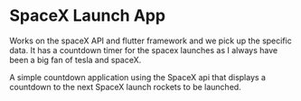 # SpaceX Launch App

Works on the spaceX API and flutter framework and we pick up the specific data.
It has a countdown timer for the spacex launches as I always have been a big fan of tesla and spaceX.

A simple countdown application using the SpaceX api that displays a countdown to the next SpaceX launch rockets to be launched.
